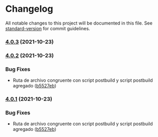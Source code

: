# Changelog

All notable changes to this project will be documented in this file. See [standard-version](https://github.com/conventional-changelog/standard-version) for commit guidelines.

### [4.0.3](https://github.com/RafaelAngelRamirez/imperium-sic-gui/compare/v4.0.2...v4.0.3) (2021-10-23)

### [4.0.2](https://github.com/RafaelAngelRamirez/imperium-sic-gui/compare/v4.0.0...v4.0.2) (2021-10-23)


### Bug Fixes

* Ruta de archivo congruente con script postbuild y script postbuild agregado ([b5527eb](https://github.com/RafaelAngelRamirez/imperium-sic-gui/commit/b5527eb99699a72fa4262918b161b10c48887cf8))

### [4.0.1](https://github.com/RafaelAngelRamirez/imperium-sic-gui/compare/v4.0.0...v4.0.1) (2021-10-23)


### Bug Fixes

* Ruta de archivo congruente con script postbuild y script postbuild agregado ([b5527eb](https://github.com/RafaelAngelRamirez/imperium-sic-gui/commit/b5527eb99699a72fa4262918b161b10c48887cf8))
